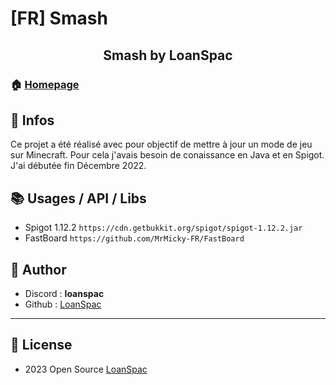 # [FR] Smash
<h2 align="center">Smash by LoanSpac</h2>

### 🏠 [Homepage](https://github.com/LoanSpac/Smash)

## 📄 Infos

Ce projet a été réalisé avec pour objectif de mettre à jour un mode de jeu sur Minecraft.
Pour cela j'avais besoin de conaissance en Java et en Spigot.
J'ai débutée fin Décembre 2022.

## 📚 Usages / API / Libs

- Spigot 1.12.2 ```https://cdn.getbukkit.org/spigot/spigot-1.12.2.jar```
- FastBoard ```https://github.com/MrMicky-FR/FastBoard```

## 📡 Author

* Discord : **loanspac**
* Github : [LoanSpac](https://github.com/LoanSpac)

***
## 📝 License

* 2023 Open Source [LoanSpac](https://github.com/LoanSpac)<br />
